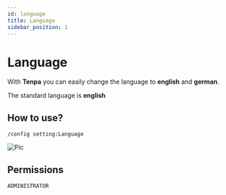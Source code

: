 ```yaml
---
id: language
title: Language
sidebar_position: 1
---
```


# Language
With **Tenpa** you can easily change the language to **english** and **german**.

The standard language is **english**

## How to use? 
`/config setting:Language`

![Pic](/img/config_lang.gif)

## Permissions
`ADMINISTRATOR`